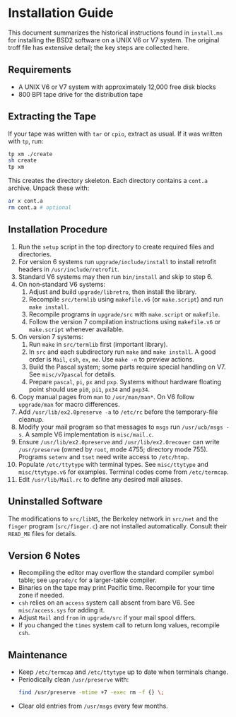 # Installation Guide

This document summarizes the historical instructions found in `install.ms` for installing the BSD2 software on a UNIX V6 or V7 system. The original troff file has extensive detail; the key steps are collected here.

## Requirements
* A UNIX V6 or V7 system with approximately 12,000 free disk blocks
* 800 BPI tape drive for the distribution tape

## Extracting the Tape
If your tape was written with `tar` or `cpio`, extract as usual. If it was written with `tp`, run:

```sh
tp xm ./create
sh create
tp xm
```

This creates the directory skeleton. Each directory contains a `cont.a` archive. Unpack these with:

```sh
ar x cont.a
rm cont.a # optional
```

## Installation Procedure
1. Run the `setup` script in the top directory to create required files and directories.
2. For version 6 systems run `upgrade/include/install` to install retrofit headers in `/usr/include/retrofit`.
3. Standard V6 systems may then run `bin/install` and skip to step 6.
4. On non‑standard V6 systems:
   1. Adjust and build `upgrade/libretro`, then install the library.
   2. Recompile `src/termlib` using `makefile.v6` (or `make.script`) and run `make install`.
   3. Recompile programs in `upgrade/src` with `make.script` or `makefile`.
   4. Follow the version 7 compilation instructions using `makefile.v6` or `make.script` whenever available.
5. On version 7 systems:
   1. Run `make` in `src/termlib` first (important library).
   2. In `src` and each subdirectory run `make` and `make install`. A good order is `Mail`, `csh`, `ex`, `me`. Use `make -n` to preview actions.
   3. Build the Pascal system; some parts require special handling on V7. See `misc/v7pascal` for details.
   4. Prepare `pascal`, `pi`, `px` and `pxp`. Systems without hardware floating point should use `pi0`, `pi1`, `px34` and `pxp34`.
6. Copy manual pages from `man` to `/usr/man/man*`. On V6 follow `upgrade/man` for macro differences.
7. Add `/usr/lib/ex2.0preserve -a` to `/etc/rc` before the temporary-file cleanup.
7. Modify your mail program so that messages to `msgs` run `/usr/ucb/msgs -s`. A sample V6 implementation is `misc/mail.c`.
8. Ensure `/usr/lib/ex2.0preserve` and `/usr/lib/ex2.0recover` can write `/usr/preserve` (owned by `root`, mode 4755; directory mode 755). Programs `setenv` and `tset` need write access to `/etc/htmp`.
9. Populate `/etc/ttytype` with terminal types. See `misc/ttytype` and `misc/ttytype.v6` for examples. Terminal codes come from `/etc/termcap`.
10. Edit `/usr/lib/Mail.rc` to define any desired mail aliases.

## Uninstalled Software
The modifications to `src/libNS`, the Berkeley network in `src/net` and the `finger` program (`src/finger.c`) are not installed automatically. Consult their `READ_ME` files for details.

## Version 6 Notes
* Recompiling the editor may overflow the standard compiler symbol table; see `upgrade/c` for a larger-table compiler.
* Binaries on the tape may print Pacific time. Recompile for your time zone if needed.
* `csh` relies on an `access` system call absent from bare V6. See `misc/access.sys` for adding it.
* Adjust `Mail` and `from` in `upgrade/src` if your mail spool differs.
* If you changed the `times` system call to return long values, recompile `csh`.

## Maintenance
* Keep `/etc/termcap` and `/etc/ttytype` up to date when terminals change.
* Periodically clean `/usr/preserve` with:
  ```sh
  find /usr/preserve -mtime +7 -exec rm -f {} \;
  ```
* Clear old entries from `/usr/msgs` every few months.

